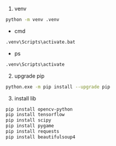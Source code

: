 1. venv
```bash
python -m venv .venv
```
- cmd
```bash
.venv\Scripts\activate.bat
```
- ps
```bash
.venv\Scripts\activate
```
2. upgrade pip
```bash
python.exe -m pip install --upgrade pip
```
3. install lib
```bash
pip install opencv-python
pip install tensorflow
pip install scipy
pip install pygame
pip install requests
pip install beautifulsoup4
```